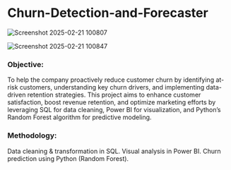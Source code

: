 # Churn-Detection-and-Forecaster

![Screenshot 2025-02-21 100807](https://github.com/user-attachments/assets/f830bb3b-d93a-4805-b61d-366bf5b5c6e4)

![Screenshot 2025-02-21 100847](https://github.com/user-attachments/assets/299ace17-c226-4a2e-99a5-263d757526fd)


### Objective:
To help the company proactively reduce customer churn by identifying at-risk customers, understanding key churn drivers, and implementing data-driven retention strategies. This project aims to enhance customer satisfaction, boost revenue retention, and optimize marketing efforts by leveraging SQL for data cleaning, Power BI for visualization, and Python’s Random Forest algorithm for predictive modeling.

### Methodology:
Data cleaning & transformation in SQL.
Visual analysis in Power BI.
Churn prediction using Python (Random Forest).

